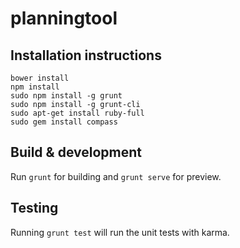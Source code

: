 # planningtool

## Installation instructions

```
bower install
npm install
sudo npm install -g grunt
sudo npm install -g grunt-cli
sudo apt-get install ruby-full
sudo gem install compass
```

## Build & development

Run `grunt` for building and `grunt serve` for preview.

## Testing

Running `grunt test` will run the unit tests with karma.

